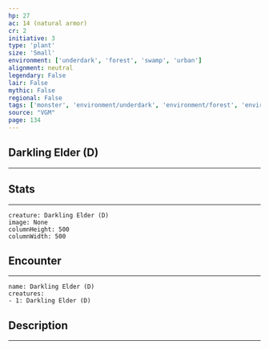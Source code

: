 ```yaml
---
hp: 27
ac: 14 (natural armor)
cr: 2
initiative: 3
type: 'plant'    
size: 'Small'
environment: ['underdark', 'forest', 'swamp', 'urban']
alignment: neutral
legendary: False
lair: False
mythic: False
regional: False
tags: ['monster', 'environment/underdark', 'environment/forest', 'environment/swamp', 'environment/urban']
source: "VGM"
page: 134
---
```


## Darkling Elder (D)
---



## Stats
---

```statblock
creature: Darkling Elder (D)
image: None
columnHeight: 500
columnWidth: 500
```

## Encounter
---

```encounter-table
name: Darkling Elder (D)
creatures:
- 1: Darkling Elder (D)
```

## Description
---




